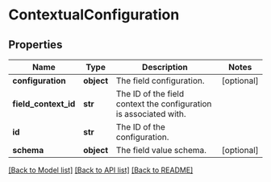 # ContextualConfiguration

## Properties
Name | Type | Description | Notes
------------ | ------------- | ------------- | -------------
**configuration** | **object** | The field configuration. | [optional] 
**field_context_id** | **str** | The ID of the field context the configuration is associated with. | 
**id** | **str** | The ID of the configuration. | 
**schema** | **object** | The field value schema. | [optional] 

[[Back to Model list]](../README.md#documentation-for-models) [[Back to API list]](../README.md#documentation-for-api-endpoints) [[Back to README]](../README.md)

